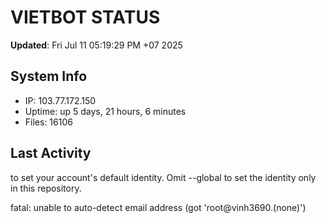 # VIETBOT STATUS
**Updated**: Fri Jul 11 05:19:29 PM +07 2025

## System Info
- IP: 103.77.172.150
- Uptime: up 5 days, 21 hours, 6 minutes
- Files: 16106

## Last Activity

to set your account's default identity.
Omit --global to set the identity only in this repository.

fatal: unable to auto-detect email address (got 'root@vinh3690.(none)')
